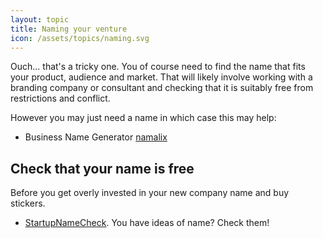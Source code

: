 ```yaml
---
layout: topic
title: Naming your venture
icon: /assets/topics/naming.svg
---
```


Ouch... that's a tricky one. You of course need to find the name
that fits your product, audience and market. That will likely involve working with
a branding company or consultant and checking that it is suitably
free from restrictions and conflict.

However you may just need a name in which case this may help:

* Business Name Generator [namalix](https://namelix.com/)

## Check that your name is free

Before you get overly invested in your new company name and buy
stickers.

* [StartupNameCheck](https://startupnamecheck.com/). You have ideas of name? Check them!
